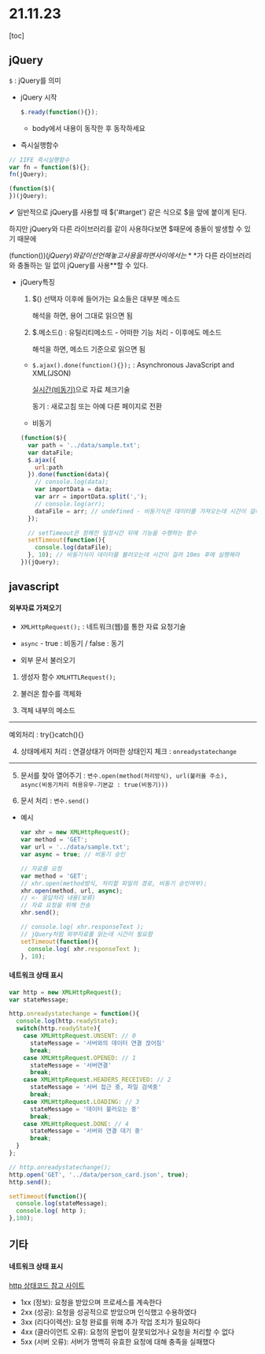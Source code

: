 # 21.11.23

[toc]

## jQuery

`$` : jQuery를 의미

- jQuery 시작

  ```js
  $.ready(function(){});
  ```

  - body에서 내용이 동작한 후 동작하세요

- 즉시실행함수

```js
// IIFE 즉시실행함수
var fn = function($){};
fn(jQuery);

(function($){
})(jQuery);
```

✔ 일반적으로 jQuery를 사용할 때 $('#target') 같은 식으로 $을 앞에 붙이게 된다.

하지만 jQuery와 다른 라이브러리를 같이 사용하다보면 $때문에 충돌이 발생할 수 있기 때문에

(function($){})(jQuery)와 같이 선언해놓고 사용을 하면 {} 사이에서는 **$가 다른 라이브러리와 충돌하는 일 없이 jQuery를 사용**할 수 있다.



- jQuery특징

  1. $() 선택자 이후에 들어가는 요소들은 대부분 메소드

     해석을 하면, 용어 그대로 읽으면 됨

  2. $.메소드() : 유틸리티메소드 - 어떠한 기능 처리 - 이후에도 메소드

     해석을 하면, 메소드 기준으로 읽으면 됨

  - `$.ajax().done(function(){});` : Asynchronous JavaScript and XML(JSON) 

    <u>실시간(비동기)</u>으로 자료 체크기술

    동기 : 새로고침 또는 아예 다른 페이지로 전환

  - 비동기

  ```js
  (function($){
    var path = '../data/sample.txt';
    var dataFile;
    $.ajax({
      url:path
    }).done(function(data){
      // console.log(data);
      var importData = data;
      var arr = importData.split(',');
      // console.log(arr);
      dataFile = arr; // undefined - 비동기식은 데이터를 가져오는데 시간이 걸리기 때문에 undefined
    });
  
    // setTimeout은 정해진 일정시간 뒤에 기능을 수행하는 함수
    setTimeout(function(){
      console.log(dataFile);
    }, 10); // 비동기식이 데이터를 불러오는데 시간이 걸려 10ms 후에 실행해라
  })(jQuery);
  ```

  

## javascript



#### 외부자료 가져오기

- `XMLHttpRequest();` : 네트워크(웹)를 통한 자료 요청기술

- `async` - true : 비동기 / false : 동기

-  외부 문서 불러오기

  1. 생성자 함수 `XMLHTTLRequest();`

  2. 불러온 함수를 객체화

  3. 객체 내부의 메소드

  ----------------------------------------------

   예외처리 : try{}catch(){}

  4. 상태메세지 처리 : 연결상태가 어떠한 상태인지 체크 : `onreadystatechange`

  ----

  5. 문서를 찾아 열어주기 : `변수.open(method(처리방식), url(불러올 주소), async(비동기처리 허용유무-기본값 : true(비동기)))`

  6. 문서 처리 : `변수.send()`

- 예시

  ```js
  var xhr = new XMLHttpRequest();
  var method = 'GET';
  var url = '../data/sample.txt';
  var async = true; // 비동기 승인
  
  // 자료를 요청
  var method = 'GET';
  // xhr.open(method방식, 처리할 파일의 경로, 비동기 승인여부);
  xhr.open(method, url, async);
  // <- 응답처리 내용(보류)
  // 자료 요청을 위해 전송
  xhr.send();
  
  // console.log( xhr.responseText ); 
  // jQuery처럼 외부자료를 읽는데 시간이 필요함
  setTimeout(function(){
    console.log( xhr.responseText );
  }, 10);
  ```



#### 네트워크 상태 표시

``` js
var http = new XMLHttpRequest();
var stateMessage;

http.onreadystatechange = function(){
  console.log(http.readyState);
  switch(http.readyState){
    case XMLHttpRequest.UNSENT: // 0
      stateMessage = '서버와의 데이터 연결 끊어짐'
      break;
    case XMLHttpRequest.OPENED: // 1
      stateMessage = '서버연결'
      break;
    case XMLHttpRequest.HEADERS_RECEIVED: // 2
      stateMessage = '서버 접근 중, 파일 검색중'
      break;
    case XMLHttpRequest.LOADING: // 3
      stateMessage = '데이터 불러오는 중'
      break;
    case XMLHttpRequest.DONE: // 4
      stateMessage = '서버와 연결 대기 중'
      break;
  }
};

// http.onreadystatechange();
http.open('GET', '../data/person_card.json', true);
http.send();

setTimeout(function(){
  console.log(stateMessage);
  console.log( http );
},100);
```





## 기타

#### 네트워크 상태 표시

[http 상태코드 참고 사이트](https://ko.wikipedia.org/wiki/HTTP_%EC%83%81%ED%83%9C_%EC%BD%94%EB%93%9C#4xx_(%EC%9A%94%EC%B2%AD_%EC%98%A4%EB%A5%98))

- 1xx (정보): 요청을 받았으며 프로세스를 계속한다
- 2xx (성공): 요청을 성공적으로 받았으며 인식했고 수용하였다
- 3xx (리다이렉션): 요청 완료를 위해 추가 작업 조치가 필요하다
- 4xx (클라이언트 오류): 요청의 문법이 잘못되었거나 요청을 처리할 수 없다
- 5xx (서버 오류): 서버가 명백히 유효한 요청에 대해 충족을 실패했다